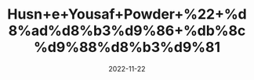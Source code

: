 ---
title: 'Husn+e+Yousaf+Powder+%22+%d8%ad%d8%b3%d9%86+%db%8c%d9%88%d8%b3%d9%81'
date: '2022-11-22' 
metatag: '' 
inventory: '0' 
draft: false 
# meta description 
shortDescripton: 'It+sheds+dead+skin+cells%2c+unclogs+pores%2c+and+removes+excess+oil+from+the+skin'
description: 'Skin+Care+%d8%b3%da%a9%d9%86+%da%a9%d8%a6%db%8c%d8%b1'
longdescription: ''
tags: ''
brand: ''
subCategory: ''
unit: '10 gm-Pk'
sellCount: '0'
featured: True
# product Price
price: '30.0'
# Product Short Description
shortDescription: 'It+sheds+dead+skin+cells%2c+unclogs+pores%2c+and+removes+excess+oil+from+the+skin'
productID: '2D9FB7BD-673B-ED11-996A-005056B3A416'
type: 'products'
category: 'Skin+Care+%d8%b3%da%a9%d9%86+%da%a9%d8%a6%db%8c%d8%b1' 
thumnailproduct: 'https://eraconnect.blob.core.windows.net/product-images/aminsaddiquidawakhana/57d0dc8b-d699-45a1-90fb-2426891dcf8f.webp' 
images:
  - image: 'https://eraconnect.blob.core.windows.net/product-images/aminsaddiquidawakhana/57d0dc8b-d699-45a1-90fb-2426891dcf8f.webp'  
Variants:
---